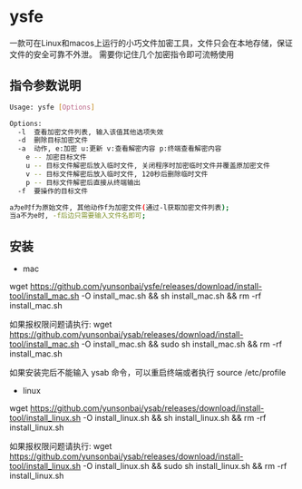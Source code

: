 # ysfe

一款可在Linux和macos上运行的小巧文件加密工具，文件只会在本地存储，保证文件的安全可靠不外泄。
需要你记住几个加密指令即可流畅使用

## 指令参数说明
```bash
Usage: ysfe [Options]

Options:
  -l  查看加密文件列表, 输入该值其他选项失效
  -d  删除目标加密文件
  -a  动作, e:加密 u:更新 v:查看解密内容 p:终端查看解密内容
    e -- 加密目标文件
	u -- 目标文件解密后放入临时文件, 关闭程序时加密临时文件并覆盖原加密文件
	v -- 目标文件解密后放入临时文件, 120秒后删除临时文件
	p -- 目标文件解密后直接从终端输出
  -f  要操作的目标文件

a为e时f为原始文件, 其他动作f为加密文件(通过-l获取加密文件列表);
当a不为e时, -f后边只需要输入文件名即可;
```

## 安装
* mac

wget https://github.com/yunsonbai/ysfe/releases/download/install-tool/install_mac.sh -O install_mac.sh && sh install_mac.sh && rm -rf install_mac.sh

如果报权限问题请执行:
wget https://github.com/yunsonbai/ysab/releases/download/install-tool/install_mac.sh -O install_mac.sh && sudo sh install_mac.sh && rm -rf install_mac.sh

如果安装完后不能输入 ysab 命令，可以重启终端或者执行 source /etc/profile

* linux

wget https://github.com/yunsonbai/ysab/releases/download/install-tool/install_linux.sh -O install_linux.sh && sh install_linux.sh && rm -rf install_linux.sh

如果报权限问题请执行:
wget https://github.com/yunsonbai/ysab/releases/download/install-tool/install_linux.sh -O install_linux.sh && sudo sh install_linux.sh && rm -rf install_linux.sh
